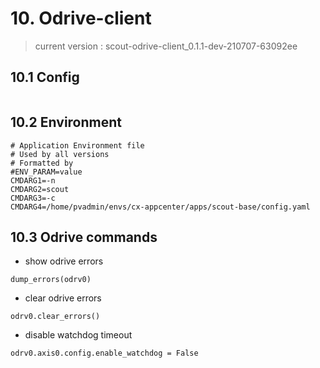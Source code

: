 # 10. Odrive-client
> current version : scout-odrive-client_0.1.1-dev-210707-63092ee

## 10.1 Config
```
```

## 10.2 Environment
```
# Application Environment file
# Used by all versions
# Formatted by 
#ENV_PARAM=value
CMDARG1=-n
CMDARG2=scout
CMDARG3=-c
CMDARG4=/home/pvadmin/envs/cx-appcenter/apps/scout-base/config.yaml
```
## 10.3 Odrive commands
- show odrive errors
```
dump_errors(odrv0)
```
- clear odrive errors
```
odrv0.clear_errors()
```
- disable watchdog timeout
```
odrv0.axis0.config.enable_watchdog = False
```